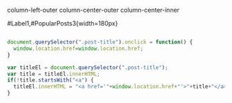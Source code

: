 
<style>
#outer-wrapper {
  width: 905%;
  margin:0 auto;
}
</style>

column-left-outer
column-center-outer
column-center-inner

#Label1,#PopularPosts3{width=180px}

<style>.red{color:red}.column-left-inner{margin-left:-10px}#TOC ul{margin:0}#TOC ul li{margin:0}#TOC>ul>li>a[href='#section']{display:none}</style>

```javascript

document.querySelector(".post-title").onclick = function() {
  window.location.href=window.location.href;
}

var titleEl = document.querySelector(".post-title");
var title = titleEl.innerHTML;
if(!title.startsWith("<a") {
  titleEl.innerHTML = "<a href='"+window.location.href+"'>"+title+"</a>";
}
```